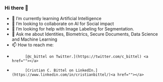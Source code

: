 ### Hi there 👋

- 🌱 I’m currently learning Artificial Intelligence
- 👯 I’m looking to collaborate on AI for Social impact
- 🤔 I’m looking for help with Image Labeling for Segmentation. 
- 💬 Ask me about Identities, Biometrics, Secure Documents, Data Science and Machine Learning
- 📫 How to reach me: 
-           [@c_bittel on Twitter.](https://twitter.com/c_bittel) <a href=""></a>
-           [Cristian C. Bittel on LinkedIn.](https://www.linkedin.com/in/cristianbittel/)<a href=""></a>



<!--
**cbittel/cbittel** is a ✨ _special_ ✨ repository because its `README.md` (this file) appears on your GitHub profile.

Here are some ideas to get you started:

- 🔭 I’m currently working on ...
- 🌱 I’m currently learning ...
- 👯 I’m looking to collaborate on ...
- 🤔 I’m looking for help with ...
- 💬 Ask me about ...
- 📫 How to reach me: ...
- 😄 Pronouns: ...
- ⚡ Fun fact: ...
-->

